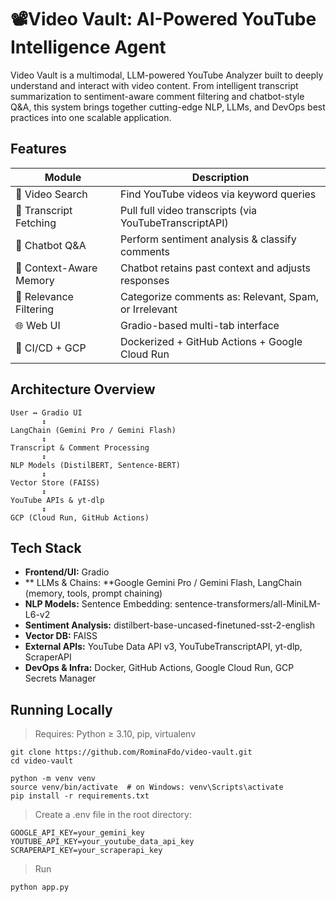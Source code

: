 # 📽️Video Vault: AI-Powered YouTube Intelligence Agent
Video Vault is a multimodal, LLM-powered YouTube Analyzer built to deeply understand and interact with video content. From intelligent transcript summarization to sentiment-aware comment filtering and chatbot-style Q&A, this system brings together cutting-edge NLP, LLMs, and DevOps best practices into one scalable application.

## Features

| Module | Description |
| --- | --- |
| 🔎 Video Search | Find YouTube videos via keyword queries |
| 📄 Transcript Fetching | Pull full video transcripts (via YouTubeTranscriptAPI) |
| 🤖 Chatbot Q&A | Perform sentiment analysis & classify comments
| 🧠 Context-Aware Memory | Chatbot retains past context and adjusts responses |
| 🧩 Relevance Filtering | Categorize comments as: Relevant, Spam, or Irrelevant |
| 🌐 Web UI	 | Gradio-based multi-tab interface |
| 🧰 CI/CD + GCP | Dockerized + GitHub Actions + Google Cloud Run |

## Architecture Overview
```
User ↔ Gradio UI
       ↕
LangChain (Gemini Pro / Gemini Flash)
       ↕
Transcript & Comment Processing
       ↕
NLP Models (DistilBERT, Sentence-BERT)
       ↕
Vector Store (FAISS)
       ↕
YouTube APIs & yt-dlp
       ↕
GCP (Cloud Run, GitHub Actions)
```

## Tech Stack
- **Frontend/UI:** Gradio
- ** LLMs & Chains: **Google Gemini Pro / Gemini Flash, LangChain (memory, tools, prompt chaining)
- **NLP Models:** Sentence Embedding: sentence-transformers/all-MiniLM-L6-v2
- **Sentiment Analysis:** distilbert-base-uncased-finetuned-sst-2-english
- **Vector DB:** FAISS
- **External APIs:** YouTube Data API v3, YouTubeTranscriptAPI, yt-dlp, ScraperAPI
- **DevOps & Infra:** Docker, GitHub Actions, Google Cloud Run, GCP Secrets Manager


## Running Locally
> Requires: Python ≥ 3.10, pip, virtualenv
```
git clone https://github.com/RominaFdo/video-vault.git
cd video-vault
```
```
python -m venv venv
source venv/bin/activate  # on Windows: venv\Scripts\activate
pip install -r requirements.txt
```
> Create a .env file in the root directory:
```
GOOGLE_API_KEY=your_gemini_key
YOUTUBE_API_KEY=your_youtube_data_api_key
SCRAPERAPI_KEY=your_scraperapi_key
```

> Run 
```
python app.py
```

